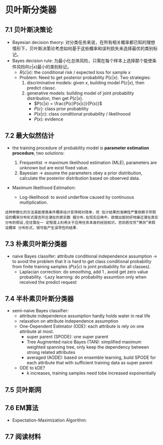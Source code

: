 # **贝叶斯分类器**
## 7.1 贝叶斯决策论
- Bayesian decision theory: 对分类任务来说，在所有相关概率都已知的理想情形下，贝叶斯决策论考虑如何基于这些概率和误判损失来选择最优的类别标记。
- Bayes decision rule: 为最小化总体风险，只需在每个样本上选择那个能使条件风险$R(c|x)$最小的类别标记。
	- $R(c|x)$: the conditional risk / expected loss for sample $x$
	- Problem: Need to get posterior probability $P(c|x)$. Two strategies:
		1. discriminative models: given $x$, building model $P(c|x)$, then predict class$c$.
		2. generative models: building model of joint probability distribution, then get $P(c|x)$.
			- $P(c|x) = \frac{P(c)P(x|c)}{P(x)}$
			- $P(c)$: class prior probability
			- $P(x|c)$: class conditional probability / likelihoood
			- $P(x)$: evidence
## 7.2 最大似然估计
- the training procedure of probability model is **parameter estimation procedure**, two solutions: 
	1. Frequentist -> maximum likelihood estimation (MLE), parameters are unknown but are exist fixed value.
	2. Bayesian -> assume the parameters obey a prior distribution, calculate the posterior distribution based on observed data.

- Maximum likelihood Estimation:
	- Log-likelihood: to avoid underflow caused by continuous multiplication.
```
这种参数化的方法虽能使类条件概率估计变得相对简单，但 估计结果的准确性严重依赖于所假设的概率分布形式是否符合潜在的真实数 据分布.在现实应用中，欲做出能较好地接近潜在真实分布的假设,往往需在一 定程度上利用关于应用任务本身的经验知识，否则若仅凭“猜测”来假设概率 分布形式，很可能产生误导性的结果.
```

## 7.3 朴素贝叶斯分类器 
- naive Bayes classifer: attribute conditional independence assumption -> to avoid the problem that it is hard to get class conditional probability from finite training samples ($P(x|c)$ is joint probability for all classes).
	- Laplacian correction: do smoothing, add 1 , avoid get zero value probability.
-Lazy learning: do probability assumtion only when received the predict request
## 7.4 半朴素贝叶斯分类器 
- semi-naive Bayes classifier:
	- attribute independence assumption hardly holds water in real life 
	- relaxation on attribute independence assumption 
	- One-Dependent Estimator (ODE): each attribute is rely on one attribute at most.
		- super parent (SPODE): one super parent
		- Tree Augmented naice Bayes (TAN):  simplified maximum weighted spanning tree, only keep the dependency between strong related attributes
		- averaged (AODE): based on ensemble learning, build SPODE for each attribute that with sufficient training data as  super parent
	- ODE to kDE?
		- k increases, training samples need tobe increased exponentially
## 7.5 贝叶斯网
## 7.6 EM算法
- Expectation-Maximization Algorithm:

## 7.7 阅读材料

